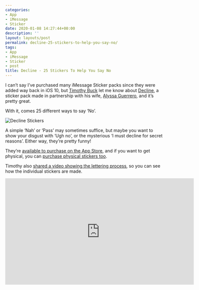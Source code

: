 ```yaml
---
categories:
- App
- iMessage
- Sticker
date: 2020-01-08 14:27:44+00:00
description: ''
layout: layouts/post
permalink: decline-25-stickers-to-help-you-say-no/
tags:
- App
- iMessage
- Sticker
- post
title: Decline - 25 Stickers To Help You Say No
---
```


<p>I can&#8217;t say I&#8217;ve purchased many iMessage Sticker packs since they were added way back in iOS 10, but <a href="https://www.timothybuck.me">Timothy Buck</a> let me know about <a href="https://apps.apple.com/us/app/id1493103492">Decline</a>, a sticker pack made in partnership with his wife, <a href="https://www.alyssaguerrero.com">Alyssa Guerrero</a>, and it&#8217;s pretty great.</p>
<p>With it, comes 25 different ways to say &#8216;No&#8217;.</p>
<p><img src="https://chrishannah.me/images/2020/01/Image.png" alt="Decline Stickers" /></p>
<p>A simple &#8216;Nah&#8217; or &#8216;Pass&#8217; may sometimes suffice, but maybe you want to show your disgust with &#8216;Ugh no&#8217;, or the mysterious &#8216;I must decline for secret reasons&#8217;. Either way, they&#8217;re pretty funny!</p>
<p>They&#8217;re <a href="https://apps.apple.com/us/app/id1493103492">available to purchase on the App Store</a>, and if you want to get physical, you can <a href="https://www.alyssaguerrero.com/decline-shop">purchase physical stickers too</a>.</p>
<p>Timothy also <a href="https://vimeo.com/382496855">shared a video showing the lettering process</a>, so you can see how the individual stickers are made.</p>
<div class="embed-vimeo" style="text-align: center;"><iframe src="https://player.vimeo.com/video/382496855" width="600" height="338" frameborder="0" webkitallowfullscreen mozallowfullscreen allowfullscreen></iframe></div>
